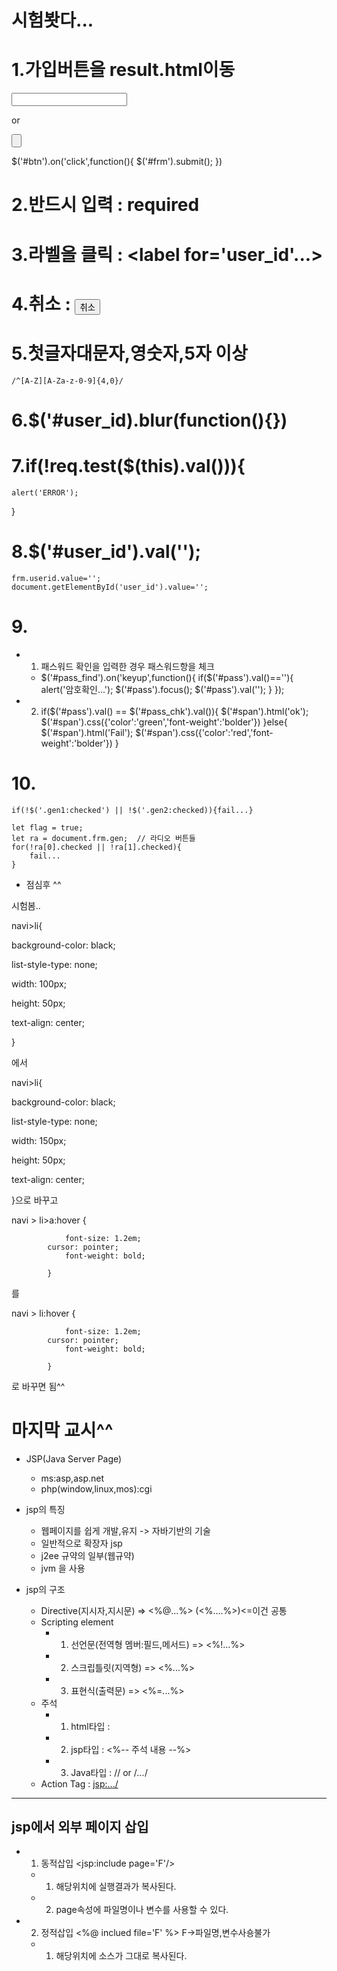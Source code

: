 # 시험봣다...

# 1.가입버튼을 result.html이동
<form action='result.html'...>
    <input type='submit value='회원가입'/>
</form>

or 

<form id='frm'>
    <input type='button' id='btn'/>
</form>

$('#btn').on('click',function(){
    $('#frm').submit();
})

# 2.반드시 입력 : required
# 3.라벨을 클릭 : <label for='user_id'...><inpt type='text' id='user_id' />
# 4.취소 : <input type='reset' value='취소' />
# 5.첫글자대문자,영숫자,5자 이상
    /^[A-Z][A-Za-z-0-9]{4,0}/
# 6.$('#user_id).blur(function(){})
# 7.if(!req.test($(this).val())){
    alert('ERROR');
}
# 8.$('#user_id').val('');
    frm.userid.value='';
    document.getElementById('user_id').value='';
# 9.
- 1. 패스워드 확인을 입력한 경우 패스워드항을 체크
  - $('#pass_find').on('keyup',function(){
        if($('#pass').val()==''){
            alert('암호확인...');
            $('#pass').focus();
            $('#pass').val('');
        }
    });
- 2. if($('#pass').val() == $('#pass_chk').val()){
        $('#span').html('ok');
        $('#span').css({'color':'green','font-weight':'bolder'})
    }else{
        $('#span').html('Fail');
        $('#span').css({'color':'red','font-weight':'bolder'})
    }
# 10.
    if(!$('.gen1:checked') || !$('.gen2:checked)){fail...}
    
    let flag = true;
    let ra = document.frm.gen;  // 라디오 버튼들
    for(!ra[0].checked || !ra[1].checked){
        fail...
    }

- 점심후 ^^

시험봄..

navi>li{

background-color: black;

list-style-type: none;

width: 100px;

height: 50px;

text-align: center;

}

에서

navi>li{

background-color: black;

list-style-type: none;

width: 150px;

height: 50px;

text-align: center;

}으로 바꾸고

navi > li>a:hover {

                font-size: 1.2em;
            cursor: pointer;
                font-weight: bold;

            }

를

navi > li:hover {

                font-size: 1.2em;
            cursor: pointer;
                font-weight: bold;

            }

로 바꾸면 됨^^

# 마지막 교시^^

- JSP(Java Server Page)
  - ms:asp,asp.net
  - php(window,linux,mos):cgi

- jsp의 특징
  - 웹페이지를 쉽게 개발,유지 -> 자바기반의 기술
  - 일반적으로 확장자 jsp
  - j2ee 규약의 일부(웹규약)
  - jvm 을 사용

- jsp의 구조
  - Directive(지시자,지시문) => <%@...%> (<%....%>)<=이건 공통
  - Scripting element
    - 1. 선언문(전역형 멤버:필드,메서드) => <%!...%>
    - 2. 스크립틀릿(지역형) => <%...%>
    - 3. 표현식(출력문) => <%=...%>
  - 주석
    - 1. html타입 : <!-- 주석 내용 -->
    - 2. jsp타입 : <%-- 주석 내용 --%>
    - 3. Java타입 : // or /*...*/
  - Action Tag : <jsp:.../>

-------------------------
jsp에서 외부 페이지 삽입
-------------------------

- 1. 동적삽입 <jsp:include page='F'/>
  - 1. 해당위치에 실행결과가 복사된다.
  - 2. page속성에 파일명이나 변수를 사용할 수 있다.
- 2. 정적삽입 <%@ inclued file='F' %> F->파일명,변수사숑불가
  - 1. 해당위치에 소스가 그대로 복사된다.